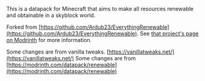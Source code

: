 This is a datapack for Minecraft that aims to make all resources renewable and obtainable in a skyblock world.

Forked from [https://github.com/Ardub23/EverythingRenewable](https://github.com/Ardub23/EverythingRenewable).
See [that project's page on Modrinth](https://modrinth.com/datapack/everything-renewable) for more information.

Some changes are from vanilla tweaks. [https://vanillatweaks.net/](https://vanillatweaks.net/)
Some changes are from [https://modrinth.com/datapack/renewable](https://modrinth.com/datapack/renewable)
